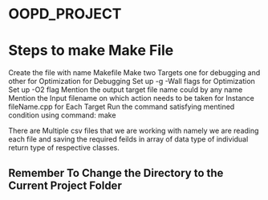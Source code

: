# OOPD_PROJECT

# Steps to make Make File

Create the file with name Makefile
Make two Targets one for debugging and other for Optimization
for Debugging Set up -g -Wall flags
for Optimization Set up -O2 flag
Mention the output target file name could by any name
Mention the Input filename on which action needs to be taken for Instance fileName.cpp
for Each Target Run the command satisfying mentined condition using command: make

There are Multiple csv files that we are working with namely we are reading each file and saving the required feilds in array of data type of individual return type of respective classes.

## Remember To Change the Directory to the Current Project Folder